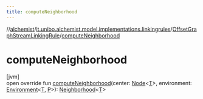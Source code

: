 ```yaml
---
title: computeNeighborhood
---
```

//[alchemist](../../../index.html)/[it.unibo.alchemist.model.implementations.linkingrules](../index.html)/[OffsetGraphStreamLinkingRule](index.html)/[computeNeighborhood](compute-neighborhood.html)



# computeNeighborhood



[jvm]\
open override fun [computeNeighborhood](compute-neighborhood.html)(center: [Node](../../it.unibo.alchemist.model.interfaces/-node/index.html)<[T](index.html)>, environment: [Environment](../../it.unibo.alchemist.model.interfaces/-environment/index.html)<[T](index.html), [P](index.html)>): [Neighborhood](../../it.unibo.alchemist.model.interfaces/-neighborhood/index.html)<[T](index.html)>




